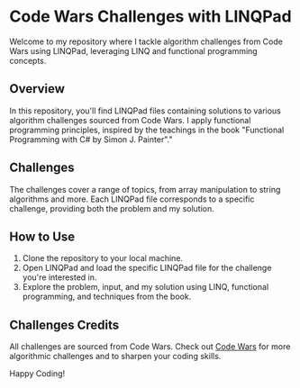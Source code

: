 # Code Wars Challenges with LINQPad

Welcome to my repository where I tackle algorithm challenges from Code Wars using LINQPad, leveraging LINQ and functional programming concepts.

## Overview

In this repository, you'll find LINQPad files containing solutions to various algorithm challenges sourced from Code Wars. I apply functional programming principles, inspired by the teachings in the book "Functional Programming with C# by Simon J. Painter"."

## Challenges

The challenges cover a range of topics, from array manipulation to string algorithms and more. Each LINQPad file corresponds to a specific challenge, providing both the problem and my solution.

## How to Use

1. Clone the repository to your local machine.
2. Open LINQPad and load the specific LINQPad file for the challenge you're interested in.
3. Explore the problem, input, and my solution using LINQ, functional programming, and techniques from the book.

## Challenges Credits

All challenges are sourced from Code Wars. Check out [Code Wars](https://www.codewars.com) for more algorithmic challenges and to sharpen your coding skills.

Happy Coding!
